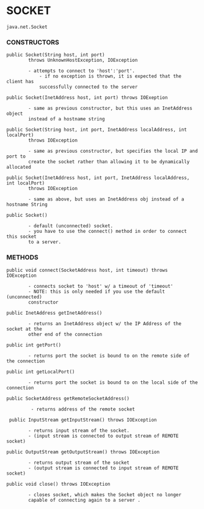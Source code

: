 # SOCKET

    java.net.Socket
    
### CONSTRUCTORS

    public Socket(String host, int port)
            throws UnknownHostException, IOException
            
            - attempts to connect to 'host':'port'. 
                - if no exception is thrown, it is expected that the client has
                successfully connected to the server
                
    public Socket(InetAddress host, int port) throws IOExeption
    
            - same as previous constructor, but this uses an InetAddress object
            instead of a hostname string
            
    public Socket(String host, int port, InetAddress localAddress, int localPort)
            throws IOException
            
            - same as previous constructor, but specifies the local IP and port to
            create the socket rather than allowing it to be dynamically allocated
            
    public Socket(InetAddress host, int port, InetAddress localAddress, int localPort)
            throws IOException
            
            - same as above, but uses an InetAddress obj instead of a hostname String
            
    public Socket()
        
            - default (unconnected) socket. 
            - you have to use the connect() method in order to connect this socket
            to a server. 
            
### METHODS

    public void connect(SocketAddress host, int timeout) throws IOException
    
            - connects socket to 'host' w/ a timeout of 'timeout'
            - NOTE: this is only needed if you use the default (unconnected) 
            constructor
            
    public InetAddress getInetAddress()
    
            - returns an InetAddress object w/ the IP Address of the socket at the
            other end of the connection
            
    public int getPort()
    
            - returns port the socket is bound to on the remote side of the connection
            
    public int getLocalPort()
    
            - returns port the socket is bound to on the local side of the connection
            
    public SocketAddress getRemoteSocketAddress()
    
             - returns address of the remote socket
             
     public InputStream getInputStream() throws IOException
     
            - returns input stream of the socket. 
            - (input stream is connected to output stream of REMOTE socket) 
            
    public OutputStream getOutputStream() throws IOException
    
            - returns output stream of the socket
            - (output stream is connected to input stream of REMOTE socket) 
            
    public void close() throws IOException
    
            - closes socket, which makes the Socket object no longer
            capable of connecting again to a server .
         